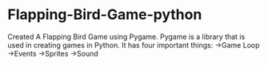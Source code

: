 # Flapping-Bird-Game-python
Created  A Flapping Bird Game using Pygame.
Pygame is a library that is used in creating games in Python. It has four important things:
->Game Loop
->Events
->Sprites
->Sound
